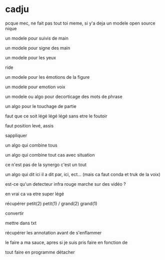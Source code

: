 # cadju

pcque mec, ne fait pas tout toi meme, si y'a deja un modele open source nique

un modele pour suivis de main

un modele pour signe des main

un modele pour les yeux

ride

un modele pour les émotions de la figure

un modele pour emotion voix

un modele ou algo pour decorticage des mots de phrase

un algo pour le touchage de partie

faut que ce soit légé légé légé sans etre le foutoir

faut position levé, assis

sappliquer

un algo qui combine tous

un algo qui combine tout cas avec situation

ce n'est pas de la synergo c'est un tout

un algo qui dit ici il a dit par, ici, ect... (mais ca faut conda et truk de la voix)

est-ce qu'un detecteur infra rouge marche sur des vidéo ?

en vrai ca va etre super légé

récupérer petit(2) petit(1) / grand(2) grand(1)

convertir

mettre dans txt

récupérer les annotation avant de s'enflammer

le faire a ma sauce, apres si je suis pris faire en fonction de

tout faire en programme détacher
